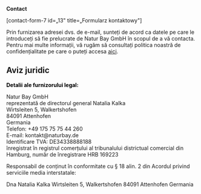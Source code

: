 <!-- wp:columns -->
<div class="wp-block-columns"><!-- wp:column -->
<div class="wp-block-column"><!-- wp:paragraph -->
<p><strong>Contact</strong></p>
<!-- /wp:paragraph -->

<!-- wp:contact-form-7/contact-form-selector {"id":13,"title":"Formularz kontaktowy"} -->
<div class="wp-block-contact-form-7-contact-form-selector">[contact-form-7 id=„13&quot; title=„Formularz kontaktowy&quot;]</div>
<!-- /wp:contact-form-7/contact-form-selector -->

<!-- wp:paragraph -->
<p>Prin furnizarea adresei dvs. de e-mail, sunteți de acord ca datele pe care le introduceți să fie prelucrate de Natur Bay GmbH în scopul de a vă contacta. Pentru mai multe informații, vă rugăm să consultați politica noastră de confidențialitate pe care o puteți accesa <a href="https://primabiotic.de/datenschutzerklaerung/">aici</a>.</p>
<!-- /wp:paragraph --></div>
<!-- /wp:column --></div>
<!-- /wp:columns -->

<!-- wp:paragraph -->
<p><h2><strong>Aviz juridic</strong></h2><strong style="font-size: revert; color: initial;">Detalii ale furnizorului legal:</strong> <p>Natur Bay GmbH<br>reprezentată de directorul general Natalia Kalka <br>Wirtsleiten 5, Walkertshofen<br>84091 Attenhofen<br>Germania<br>Telefon: +49 175 75 75 44 260 <br>E-mail: kontakt@naturbay.de<br>Identificare TVA:  DE34338888188<br>înregistrat în registrul comerțului al tribunalului districtual comercial din Hamburg, număr de înregistrare HRB 169223</p>Responsabil de conținut în conformitate cu § 18 alin. 2 din Acordul privind serviciile media interstatale: <p>Dna Natalia Kalka Wirtsleiten 5, Walkertshofen 84091 Attenhofen Germania</p> </p>
<!-- /wp:paragraph -->
